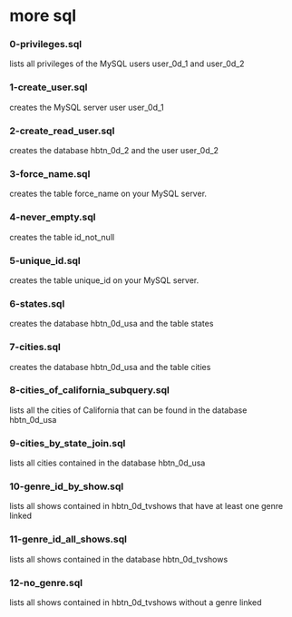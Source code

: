 # more sql
### 0-privileges.sql
lists all privileges of the MySQL users user_0d_1 and user_0d_2
### 1-create_user.sql
creates the MySQL server user user_0d_1
### 2-create_read_user.sql
creates the database hbtn_0d_2 and the user user_0d_2
### 3-force_name.sql
creates the table force_name on your MySQL server.
### 4-never_empty.sql
creates the table id_not_null
### 5-unique_id.sql
creates the table unique_id on your MySQL server.
### 6-states.sql
creates the database hbtn_0d_usa and the table states
### 7-cities.sql
creates the database hbtn_0d_usa and the table cities
### 8-cities_of_california_subquery.sql
lists all the cities of California that can be found in the database hbtn_0d_usa
### 9-cities_by_state_join.sql
lists all cities contained in the database hbtn_0d_usa
### 10-genre_id_by_show.sql
lists all shows contained in hbtn_0d_tvshows that have at least one genre linked
### 11-genre_id_all_shows.sql
lists all shows contained in the database hbtn_0d_tvshows
### 12-no_genre.sql
lists all shows contained in hbtn_0d_tvshows without a genre linked
